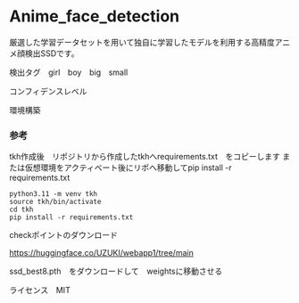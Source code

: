 # Anime_face_detection

厳選した学習データセットを用いて独自に学習したモデルを利用する高精度アニメ顔検出SSDです。

検出タグ　girl　boy　big　small　

コンフィデンスレベル

環境構築

### 参考

tkh作成後　リポジトリから作成したtkhへrequirements.txt　をコピーします
または仮想環境をアクティベート後にリポへ移動してpip install -r requirements.txt
```
python3.11 -m venv tkh
source tkh/bin/activate
cd tkh
pip install -r requirements.txt
```

checkポイントのダウンロード

https://huggingface.co/UZUKI/webapp1/tree/main

ssd_best8.pth　をダウンロードして　weightsに移動させる


ライセンス　MIT
